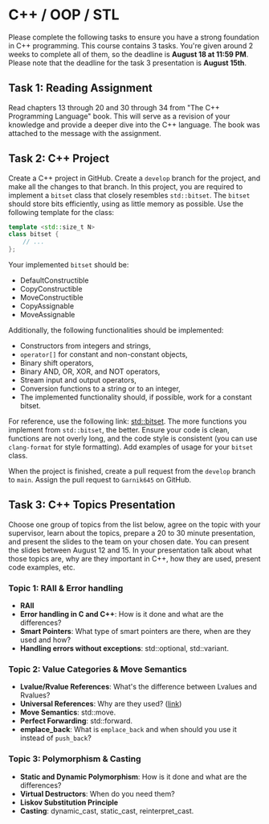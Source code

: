 # C++ / OOP / STL

Please complete the following tasks to ensure you have a strong foundation in C++ programming.
This course contains 3 tasks.
You're given around 2 weeks to complete all of them, so the deadline is **August 18 at 11:59 PM**.
Please note that the deadline for the task 3 presentation is **August 15th**.

## Task 1: Reading Assignment

Read chapters 13 through 20 and 30 through 34 from "The C++ Programming Language" book.
This will serve as a revision of your knowledge and provide a deeper dive into the C++ language.
The book was attached to the message with the assignment.

## Task 2: C++ Project

Create a C++ project in GitHub. Create a `develop` branch for the project, and make all the changes to that branch.
In this project, you are required to implement a `bitset` class that closely resembles `std::bitset`.
The `bitset` should store bits efficiently, using as little memory as possible.
Use the following template for the class:
```c++
template <std::size_t N>
class bitset {
    // ...
};
```

Your implemented `bitset` should be:

- DefaultConstructible
- CopyConstructible
- MoveConstructible
- CopyAssignable
- MoveAssignable

Additionally, the following functionalities should be implemented:
- Constructors from integers and strings,
- `operator[]` for constant and non-constant objects,
- Binary shift operators,
- Binary AND, OR, XOR, and NOT operators,
- Stream input and output operators,
- Conversion functions to a string or to an integer,
- The implemented functionality should, if possible, work for a constant bitset.

For reference, use the following link: [std::bitset](https://en.cppreference.com/w/cpp/utility/bitset).
The more functions you implement from `std::bitset`, the better.
Ensure your code is clean, functions are not overly long, and the code style is consistent (you can use `clang-format` for style formatting).
Add examples of usage for your `bitset` class.

When the project is finished, create a pull request from the `develop` branch to `main`.
Assign the pull request to `Garnik645` on GitHub.

## Task 3: C++ Topics Presentation

Choose one group of topics from the list below, agree on the topic with your supervisor, learn about the topics, prepare a 20 to 30 minute presentation, and present the slides to the team on your chosen date.
You can present the slides between August 12 and 15.
In your presentation talk about what those topics are, why are they important in C++, how they are used, present code examples, etc.

### Topic 1: RAII & Error handling

- **RAII**
- **Error handling in C and C++**: How is it done and what are the differences?
- **Smart Pointers**: What type of smart pointers are there, when are they used and how?
- **Handling errors without exceptions**: std::optional, std::variant.

### Topic 2: Value Categories & Move Semantics

- **Lvalue/Rvalue References**: What's the difference between Lvalues and Rvalues?
- **Universal References**: Why are they used? ([link](https://isocpp.org/blog/2012/11/universal-references-in-c11-scott-meyers))
- **Move Semantics**: std::move.
- **Perfect Forwarding**: std::forward.
- **emplace_back**: What is `emplace_back` and when should you use it instead of `push_back`?

### Topic 3: Polymorphism & Casting

- **Static and Dynamic Polymorphism**: How is it done and what are the differences?
- **Virtual Destructors**: When do you need them?
- **Liskov Substitution Principle**
- **Casting**: dynamic_cast, static_cast, reinterpret_cast.
